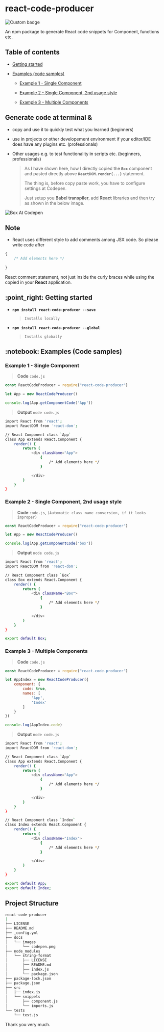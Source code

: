 # react-code-producer

![Custom badge](https://img.shields.io/endpoint?color=green&label=react-code-producer&logo=react&style=plastic&url=https%3A%2F%2Fshields.redsparr0w.com%2F2473%2Fmonday)

An npm package to generate React code snippets for Component, functions etc.

## Table of contents

+ [Getting started](#getting-started)

+ [Examples (code samples)](#code-samples)

    + [Example 1 - Single Component](#example-1)

    + [Example 2 - Single Component, 2nd usage style](#example-2)

    + [Example 3 - Multiple Components](#example-3)
    
## Generate code at terminal &

+ copy and use it to quickly test what you learned (beginners)

+ use in projects or other developement environment if your editor/IDE does have any plugins etc. (professionals)

+ Other usages e.g. to test functionality in scripts etc. (beginners, professionals)

    > As I have shown here, how I directly copied the **`Box`** component and pasted directly above **`ReactDOM.render(...)`** statement. 
    >
    > The thing is, before copy paste work, you have to configure settings at Codepen. 
    >
    > Just setup you **Babel transpiler**, add **React** libraries and then try as shown in the below image.

![Box At Codepen](./docs/images/codepen.png)

## Note

+ React uses different style to add comments among JSX code. 
So please write code after 

```javascript
{ 
    /* Add elements here */ 
    
}
``` 

React comment statement, not just inside the curly braces while using the copied in your **React** application.

<h2 id="getting-started">:point_right: Getting started</h2>

+ **`npm install react-code-producer --save`**  

    > `Installs locally`

+ **`npm install react-code-producer --global`**  

    > `Installs globally`


<h2 id="code-samples">:notebook: Examples (Code samples)</h2>

<h3 id="example-1">Example 1 - Single Component</h3>

> **Code** `code.js`

```javascript
const ReactCodeProducer = require("react-code-producer")

let App = new ReactCodeProducer()

console.log(App.getComponentCode('App'))
```

> **Output** `node code.js`

```bash
import React from 'react';
import ReactDOM from 'react-dom';

// React Component class `App`
class App extends React.Component {
    render() {
        return (
            <div className="App">
                { 
                    /* Add elements here */ 
                }

            </div>
        )
    }
}
```

<h3 id="example-2">Example 2 - Single Component, 2nd usage style</h3>

> **Code** `code.js`, `(Automatic class name conversion, if it looks improper)`

```javascript
const ReactCodeProducer = require("react-code-producer")

let App = new ReactCodeProducer()

console.log(App.getComponentCode('box'))
```

> **Output** `node code.js`

```bash
import React from 'react';
import ReactDOM from 'react-dom';

// React Component class `Box`
class Box extends React.Component {
    render() {
        return (
            <div className="Box">
                { 
                    /* Add elements here */ 
                }

            </div>
        )
    }
}

export default Box;
```

<h3 id="example-3">Example 3 - Multiple Components</h3>

> **Code** `code.js`

```javascript
const ReactCodeProducer = require("react-code-producer")

let AppIndex = new ReactCodeProducer({
    component: {
        code: true,
        names: [
            'App',
            'Index'
        ]
    }
})

console.log(AppIndex.code)
```

> **Output** `node code.js`

```bash
import React from 'react';
import ReactDOM from 'react-dom';

// React Component class `App`
class App extends React.Component {
    render() {
        return (
            <div className="App">
                { 
                    /* Add elements here */ 
                }

            </div>
        )
    }
}

// React Component class `Index`
class Index extends React.Component {
    render() {
        return (
            <div className="Index">
                { 
                    /* Add elements here */ 
                }

            </div>
        )
    }
}

export default App;
export default Index;
```

## Project Structure

```bash
react-code-producer
|
├── LICENSE
├── README.md
├── _config.yml
├── docs
│   └── images
│       └── codepen.png
├── node_modules
│   └── string-format
│       ├── LICENSE
│       ├── README.md
│       ├── index.js
│       └── package.json
├── package-lock.json
├── package.json
├── src
│   ├── index.js
│   └── snippets
│       ├── component.js
│       └── imports.js
└── tests
    └── test.js
```

Thank you very much.
